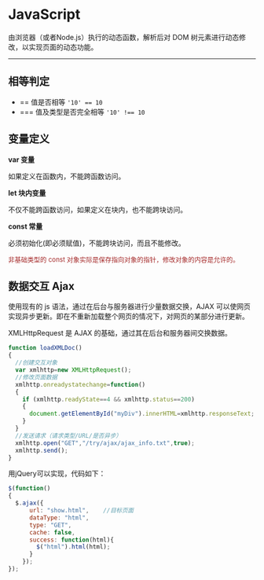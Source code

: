 # JavaScript

由浏览器（或者Node.js）执行的动态函数，解析后对 DOM 树元素进行动态修改，以实现页面的动态功能。

---

## 相等判定

- == 值是否相等 `'10' == 10`
- === 值及类型是否完全相等 `'10' !== 10`

## 变量定义

**var 变量**

如果定义在函数内，不能跨函数访问。

**let 块内变量**

不仅不能跨函数访问，如果定义在块内，也不能跨块访问。

**const 常量**

必须初始化(即必须赋值)，不能跨块访问，而且不能修改。

<font size=2 color=brown>非基础类型的 const 对象实际是保存指向对象的指针，修改对象的内容是允许的。</font>

## 数据交互 Ajax

使用现有的 js 语法，通过在后台与服务器进行少量数据交换，AJAX 可以使网页实现异步更新。即在不重新加载整个网页的情况下，对网页的某部分进行更新。

XMLHttpRequest 是 AJAX 的基础，通过其在后台和服务器间交换数据。

```js
function loadXMLDoc()
{
  //创建交互对象
  var xmlhttp=new XMLHttpRequest();
  //修改页面数据
  xmlhttp.onreadystatechange=function()
  {
    if (xmlhttp.readyState==4 && xmlhttp.status==200)
    {
      document.getElementById("myDiv").innerHTML=xmlhttp.responseText;
    }
  }
  //发送请求（请求类型/URL/是否异步）
  xmlhttp.open("GET","/try/ajax/ajax_info.txt",true);
  xmlhttp.send();
}
```

用jQuery可以实现，代码如下：

```js
$(function()
{
  $.ajax({
      url: "show.html",    //目标页面
      dataType: "html",
      type: "GET",
      cache: false,
      success: function(html){
        $("html").html(html);
      }
    });
});
```